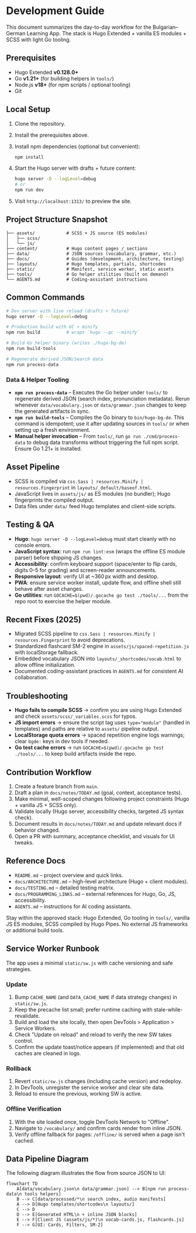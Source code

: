 # Development Guide

This document summarizes the day-to-day workflow for the Bulgarian–German Learning App. The stack is Hugo Extended + vanilla ES modules + SCSS with light Go tooling.

## Prerequisites

- Hugo Extended **v0.128.0+**
- Go **v1.21+** (for building helpers in `tools/`)
- Node.js **v18+** (for npm scripts / optional tooling)
- Git

## Local Setup

1. Clone the repository.
2. Install the prerequisites above.
3. Install npm dependencies (optional but convenient):

    ```bash
    npm install
    ```

4. Start the Hugo server with drafts + future content:

    ```bash
    hugo server -D --logLevel=debug
    # or
    npm run dev
    ```

5. Visit `http://localhost:1313/` to preview the site.

## Project Structure Snapshot

```text
├── assets/            # SCSS + JS source (ES modules)
│   ├── scss/
│   └── js/
├── content/           # Hugo content pages / sections
├── data/              # JSON sources (vocabulary, grammar, etc.)
├── docs/              # Guides (development, architecture, testing)
├── layouts/           # Hugo templates, partials, shortcodes
├── static/            # Manifest, service worker, static assets
├── tools/             # Go helper utilities (built on demand)
└── AGENTS.md          # Coding-assistant instructions
```

## Common Commands

```bash
# Dev server with live reload (drafts + future)
hugo server -D --logLevel=debug

# Production build with GC + minify
npm run build          # wraps `hugo --gc --minify`

# Build Go helper binary (writes ./hugo-bg-de)
npm run build-tools

# Regenerate derived JSON/Search data
npm run process-data
```

### Data & Helper Tooling

- **`npm run process-data`** – Executes the Go helper under `tools/` to regenerate derived JSON (search index, pronunciation metadata). Rerun whenever `data/vocabulary.json` or `data/grammar.json` changes to keep the generated artifacts in sync.
- **`npm run build-tools`** – Compiles the Go binary to `bin/hugo-bg-de`. This command is idempotent; use it after updating sources in `tools/` or when setting up a fresh environment.
- **Manual helper invocation** – From `tools/`, run `go run ./cmd/process-data` to debug data transforms without triggering the full npm script. Ensure Go 1.21+ is installed.

## Asset Pipeline

- SCSS is compiled via `css.Sass | resources.Minify | resources.Fingerprint` in `layouts/_default/baseof.html`.
- JavaScript lives in `assets/js/` as ES modules (no bundler); Hugo fingerprints the compiled output.
- Data files under `data/` feed Hugo templates and client-side scripts.

## Testing & QA

- **Hugo**: `hugo server -D --logLevel=debug` must start cleanly with no console errors.
- **JavaScript syntax**: run `npm run lint:esm` (wraps the offline ES module parser) before shipping JS changes.
- **Accessibility**: confirm keyboard support (space/enter to flip cards, digits 0–5 for grading) and screen-reader announcements.
- **Responsive layout**: verify UI at ~360 px width and desktop.
- **PWA**: ensure service worker install, update flow, and offline shell still behave after asset changes.
- **Go utilities**: run `GOCACHE=$(pwd)/.gocache go test ./tools/...` from the repo root to exercise the helper module.

## Recent Fixes (2025)

- Migrated SCSS pipeline to `css.Sass | resources.Minify | resources.Fingerprint` to avoid deprecations.
- Standardized flashcard SM-2 engine in `assets/js/spaced-repetition.js` with localStorage fallback.
- Embedded vocabulary JSON into `layouts/_shortcodes/vocab.html` to allow offline initialization.
- Documented coding-assistant practices in `AGENTS.md` for consistent AI collaboration.

## Troubleshooting

- **Hugo fails to compile SCSS** → confirm you are using Hugo Extended and check `assets/scss/_variables.scss` for typos.
- **JS import errors** → ensure the script tag uses `type="module"` (handled in templates) and paths are relative to `assets/` pipeline output.
- **LocalStorage quota errors** → spaced repetition engine logs warnings; clear `bgde:` keys in dev tools if needed.
- **Go test cache errors** → run `GOCACHE=$(pwd)/.gocache go test ./tools/...` to keep build artifacts inside the repo.

## Contribution Workflow

1. Create a feature branch from `main`.
2. Draft a plan in `docs/notes/TODAY.md` (goal, context, acceptance tests).
3. Make minimal, well-scoped changes following project constraints (Hugo + vanilla JS + SCSS only).
4. Validate locally (Hugo server, accessibility checks, targeted JS syntax check).
5. Document results in `docs/notes/TODAY.md` and update relevant docs if behavior changed.
6. Open a PR with summary, acceptance checklist, and visuals for UI tweaks.

## Reference Docs

- `README.md` – project overview and quick links.
- `docs/ARCHITECTURE.md` – high-level architecture (Hugo + client modules).
- `docs/TESTING.md` – detailed testing matrix.
- `docs/PROGRAMMING_LINKS.md` – external references for Hugo, Go, JS, accessibility.
- `AGENTS.md` – instructions for AI coding assistants.

Stay within the approved stack: Hugo Extended, Go tooling in `tools/`, vanilla JS ES modules, SCSS compiled by Hugo Pipes. No external JS frameworks or additional build tools.

## Service Worker Runbook

The app uses a minimal `static/sw.js` with cache versioning and safe strategies.

### Update

1. Bump `CACHE_NAME` (and `DATA_CACHE_NAME` if data strategy changes) in `static/sw.js`.
2. Keep the precache list small; prefer runtime caching with stale-while-revalidate.
3. Build and load the site locally, then open DevTools > Application > Service Workers.
4. Check "Update on reload" and reload to verify the new SW takes control.
5. Confirm the update toast/notice appears (if implemented) and that old caches are cleaned in logs.

### Rollback

1. Revert `static/sw.js` changes (including cache version) and redeploy.
2. In DevTools, unregister the service worker and clear site data.
3. Reload to ensure the previous, working SW is active.

### Offline Verification

1. With the site loaded once, toggle DevTools Network to "Offline".
2. Navigate to `/vocabulary/` and confirm cards render from inline JSON.
3. Verify offline fallback for pages: `/offline/` is served when a page isn't cached.

## Data Pipeline Diagram

The following diagram illustrates the flow from source JSON to UI:

```mermaid
flowchart TD
    A[data/vocabulary.json\n data/grammar.json] --> B[npm run process-data\n tools helpers]
    B --> C[data/processed/*\n search index, audio manifests]
    A --> D[Hugo templates/shortcodes\n layouts/]
    C --> D
    D --> E[Generated HTML\n + inline JSON blocks]
    E --> F[Client JS (assets/js/*)\n vocab-cards.js, flashcards.js]
    F --> G[UI: Cards, Filters, SM-2]
```
